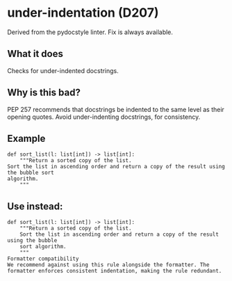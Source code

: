 # under-indentation (D207)
Derived from the pydocstyle linter.
Fix is always available.
## What it does
Checks for under-indented docstrings.
## Why is this bad?
PEP 257 recommends that docstrings be indented to the same level as their
opening quotes. Avoid under-indenting docstrings, for consistency.
## Example
```
def sort_list(l: list[int]) -> list[int]:
    """Return a sorted copy of the list.
Sort the list in ascending order and return a copy of the result using the bubble sort
algorithm.
    """
```
## Use instead:
```
def sort_list(l: list[int]) -> list[int]:
    """Return a sorted copy of the list.
    Sort the list in ascending order and return a copy of the result using the bubble
    sort algorithm.
    """
Formatter compatibility
We recommend against using this rule alongside the formatter. The
formatter enforces consistent indentation, making the rule redundant.
```